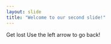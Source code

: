 ```yaml
---
layout: slide
title: "Welcome to our second slide!"
---
```

Get lost
Use the left arrow to go back!
